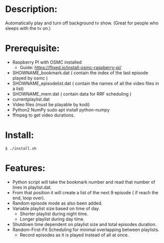 # Description:
Automatically play and turn off background tv show. (Great for people who sleeps with the tv on.)

# Prerequisite:
- Raspberry PI with OSMC installed
	- Guide: https://flixed.io/install-osmc-raspberry-pi/
- SHOWNAME_bookmark.dat ( contain the index of the last episode played by osmc )
- SHOWNAME_episodelist.dat ( contain the names of all the video files in a list)
- SHOWNAME_mem.dat ( contain data for RRF scheduling )
- currentplaylist.dat
- Video files (must be playable by kodi)
- Python2 NumPy
	sudo apt install python-numpy
- ffmpeg to get video durations.
	
# Install:
	$ ./install.sh

# Features:
- Python script will take the bookmark number and read that number of lines in playlist.dat.
- From that position it will create a list of the next 9 episode ( if reach the end, loop over).
- Random episode mode as also been added.
- Variable playlist size based on time of day.
	- Shorter playlist during night time.
	- Longer playlist during day time.
- Shutdown time dependent on playlist size and total episodes duration.
- Random-First-Fit Scheduling for minimal overlapping between playlists.
	* Record episodes as it is played instead of all at once.
